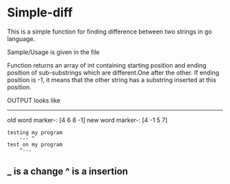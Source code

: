 # Simple-diff
This is a simple function for finding difference between two strings in go language.


Sample/Usage is given in the file

Function returns an array of int containing starting position and ending position of sub-substrings which are different.One after the other. If ending position is -1, it means that the other string has a substring inserted at this position.

OUTPUT looks like

--------------------------------------------------
   old word marker-: [4 6 8 -1]
   new word marker-: [4 -1 5 7]

    testing my program
        --- ^
    test on my program
        ^---
   _ is a change 
   ^ is a insertion 
-------------------------------------------------
